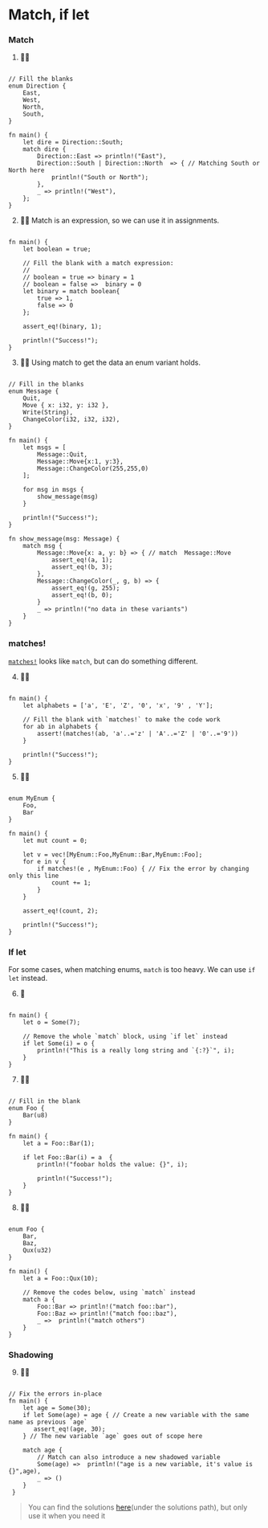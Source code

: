 # Match, if let

### Match
1. 🌟🌟
```rust,editable

// Fill the blanks
enum Direction {
    East,
    West,
    North,
    South,
}

fn main() {
    let dire = Direction::South;
    match dire {
        Direction::East => println!("East"),
        Direction::South | Direction::North  => { // Matching South or North here
            println!("South or North");
        },
        _ => println!("West"),
    };
}
```

2. 🌟🌟 Match is an expression, so we can use it in assignments.
```rust,editable

fn main() {
    let boolean = true;

    // Fill the blank with a match expression:
    //
    // boolean = true => binary = 1
    // boolean = false =>  binary = 0
    let binary = match boolean{
        true => 1,
        false => 0
    };

    assert_eq!(binary, 1);

    println!("Success!");
}
```

3. 🌟🌟 Using match to get the data an enum variant holds.
```rust,editable

// Fill in the blanks
enum Message {
    Quit,
    Move { x: i32, y: i32 },
    Write(String),
    ChangeColor(i32, i32, i32),
}

fn main() {
    let msgs = [
        Message::Quit,
        Message::Move{x:1, y:3},
        Message::ChangeColor(255,255,0)
    ];

    for msg in msgs {
        show_message(msg)
    }

    println!("Success!");
} 

fn show_message(msg: Message) {
    match msg {
        Message::Move{x: a, y: b} => { // match  Message::Move
            assert_eq!(a, 1);
            assert_eq!(b, 3);
        },
        Message::ChangeColor(_, g, b) => {
            assert_eq!(g, 255);
            assert_eq!(b, 0);
        }
        _ => println!("no data in these variants")
    }
}
```

### matches!
[`matches!`](https://doc.rust-lang.org/stable/core/macro.matches.html) looks like `match`, but can do something different.

4. 🌟🌟
```rust,editable

fn main() {
    let alphabets = ['a', 'E', 'Z', '0', 'x', '9' , 'Y'];

    // Fill the blank with `matches!` to make the code work
    for ab in alphabets {
        assert!(matches!(ab, 'a'..='z' | 'A'..='Z' | '0'..='9'))
    }

    println!("Success!");
} 
```

5. 🌟🌟
```rust,editable

enum MyEnum {
    Foo,
    Bar
}

fn main() {
    let mut count = 0;

    let v = vec![MyEnum::Foo,MyEnum::Bar,MyEnum::Foo];
    for e in v {
        if matches!(e , MyEnum::Foo) { // Fix the error by changing only this line
            count += 1;
        }
    }

    assert_eq!(count, 2);

    println!("Success!");
}
```

### If let
For some cases, when matching enums, `match` is too heavy. We can use `if let` instead.

6. 🌟 
```rust,editable

fn main() {
    let o = Some(7);

    // Remove the whole `match` block, using `if let` instead 
    if let Some(i) = o {
        println!("This is a really long string and `{:?}`", i);
    }
}
```

7. 🌟🌟
```rust,editable

// Fill in the blank
enum Foo {
    Bar(u8)
}

fn main() {
    let a = Foo::Bar(1);

    if let Foo::Bar(i) = a  {
        println!("foobar holds the value: {}", i);

        println!("Success!");
    }
}
```

8. 🌟🌟
```rust,editable

enum Foo {
    Bar,
    Baz,
    Qux(u32)
}

fn main() {
    let a = Foo::Qux(10);

    // Remove the codes below, using `match` instead 
    match a {
        Foo::Bar => println!("match foo::bar"),
        Foo::Baz => println!("match foo::baz"),
        _ =>  println!("match others")
    }
}
```

### Shadowing
9. 🌟🌟
```rust,editable

// Fix the errors in-place
fn main() {
    let age = Some(30);
    if let Some(age) = age { // Create a new variable with the same name as previous `age`
       assert_eq!(age, 30);
    } // The new variable `age` goes out of scope here
    
    match age {
        // Match can also introduce a new shadowed variable
        Some(age) =>  println!("age is a new variable, it's value is {}",age),
        _ => ()
    }
 }
 ```


> You can find the solutions [here](https://github.com/sunface/rust-by-practice)(under the solutions path), but only use it when you need it